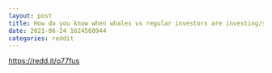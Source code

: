 ```yaml
--- 
layout: post 
title: How do you know when whales vs regular investors are investing/selling? 
date: 2021-06-24 1624560944 
categories: reddit 
--- 
```

https://redd.it/o77fus
